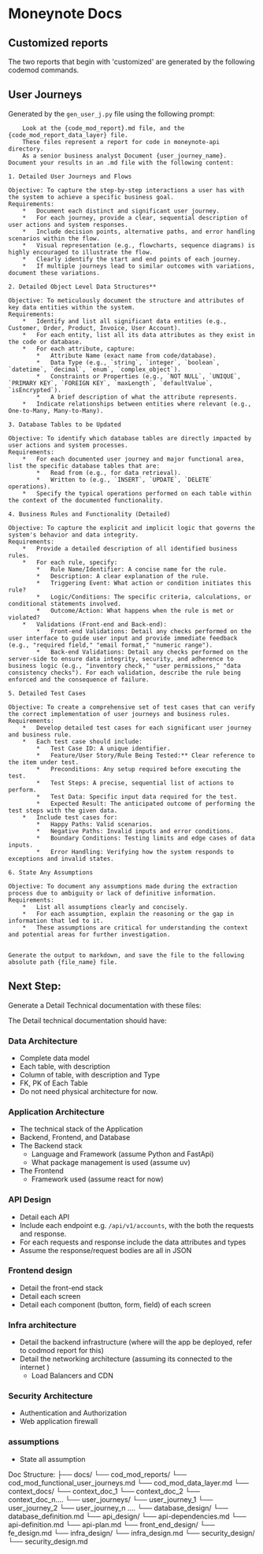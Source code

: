 # Moneynote Docs


## Customized reports

The two reports that begin with 'customized' are generated by the following codemod commands.

## User Journeys

Generated by the `gen_user_j.py` file using the following prompt:

```
    Look at the {code_mod_report}.md file, and the {code_mod_report_data_layer} file. 
    These files represent a report for code in moneynote-api directory. 
    As a senior business analyst Document {user_journey_name}. Document your results in an .md file with the following content:

1. Detailed User Journeys and Flows

Objective: To capture the step-by-step interactions a user has with the system to achieve a specific business goal.
Requirements:
    *   Document each distinct and significant user journey.
    *   For each journey, provide a clear, sequential description of user actions and system responses.
    *   Include decision points, alternative paths, and error handling scenarios within the flow.
    *   Visual representation (e.g., flowcharts, sequence diagrams) is highly encouraged to illustrate the flow.
    *   Clearly identify the start and end points of each journey.
    *   If multiple journeys lead to similar outcomes with variations, document these variations.

2. Detailed Object Level Data Structures**

Objective: To meticulously document the structure and attributes of key data entities within the system.
Requirements:
    *   Identify and list all significant data entities (e.g., Customer, Order, Product, Invoice, User Account).
    *   For each entity, list all its data attributes as they exist in the code or database.
    *   For each attribute, capture:
        *   Attribute Name (exact name from code/database).
        *   Data Type (e.g., `string`, `integer`, `boolean`, `datetime`, `decimal`, `enum`, `complex_object`).
        *   Constraints or Properties (e.g., `NOT NULL`, `UNIQUE`, `PRIMARY KEY`, `FOREIGN KEY`, `maxLength`, `defaultValue`, `isEncrypted`).
        *   A brief description of what the attribute represents.
    *   Indicate relationships between entities where relevant (e.g., One-to-Many, Many-to-Many).

3. Database Tables to be Updated

Objective: To identify which database tables are directly impacted by user actions and system processes.
Requirements:
    *   For each documented user journey and major functional area, list the specific database tables that are:
        *   Read from (e.g., for data retrieval).
        *   Written to (e.g., `INSERT`, `UPDATE`, `DELETE` operations).
    *   Specify the typical operations performed on each table within the context of the documented functionality.

4. Business Rules and Functionality (Detailed)

Objective: To capture the explicit and implicit logic that governs the system's behavior and data integrity.
Requirements:
    *   Provide a detailed description of all identified business rules.
    *   For each rule, specify:
        *   Rule Name/Identifier: A concise name for the rule.
        *   Description: A clear explanation of the rule.
        *   Triggering Event: What action or condition initiates this rule?
        *   Logic/Conditions: The specific criteria, calculations, or conditional statements involved.
        *   Outcome/Action: What happens when the rule is met or violated?
    *   Validations (Front-end and Back-end):
        *   Front-end Validations: Detail any checks performed on the user interface to guide user input and provide immediate feedback (e.g., "required field," "email format," "numeric range").
        *   Back-end Validations: Detail any checks performed on the server-side to ensure data integrity, security, and adherence to business logic (e.g., "inventory check," "user permissions," "data consistency checks"). For each validation, describe the rule being enforced and the consequence of failure.

5. Detailed Test Cases

Objective: To create a comprehensive set of test cases that can verify the correct implementation of user journeys and business rules.
Requirements:
    *   Develop detailed test cases for each significant user journey and business rule.
    *   Each test case should include:
        *   Test Case ID: A unique identifier.
        *   Feature/User Story/Rule Being Tested:** Clear reference to the item under test.
        *   Preconditions: Any setup required before executing the test.
        *   Test Steps: A precise, sequential list of actions to perform.
        *   Test Data: Specific input data required for the test.
        *   Expected Result: The anticipated outcome of performing the test steps with the given data.
    *   Include test cases for:
        *   Happy Paths: Valid scenarios.
        *   Negative Paths: Invalid inputs and error conditions.
        *   Boundary Conditions: Testing limits and edge cases of data inputs.
        *   Error Handling: Verifying how the system responds to exceptions and invalid states.

6. State Any Assumptions

Objective: To document any assumptions made during the extraction process due to ambiguity or lack of definitive information.
Requirements:
    *   List all assumptions clearly and concisely.
    *   For each assumption, explain the reasoning or the gap in information that led to it.
    *   These assumptions are critical for understanding the context and potential areas for further investigation.


Generate the output to markdown, and save the file to the following absolute path {file_name} file.
```

## Next Step:

Generate a Detail Technical documentation with these files:

The Detail technical documentation should have:

### Data Architecture

* Complete data model
* Each table, with description
* Column of table, with description and Type
* FK, PK of Each Table
* Do not need physical architecture for now.

### Application Architecture

* The technical stack of the Application
* Backend, Frontend, and Database
* The Backend stack
  * Language and Framework (assume Python and FastApi)
  * What package management is used (assume uv)
* The Frontend
  * Framework used (assume react for now)

### API Design

* Detail each API
* Include each endpoint e.g. `/api/v1/accounts`, with the both the requests and response.
* For each requests and response include the data attributes and types
* Assume the response/request bodies are all in JSON

### Frontend design

* Detail the front-end stack
* Detail each screen
* Detail each component (button, form, field) of each screen

### Infra architecture
* Detail the backend infrastructure (where will the app be deployed, refer to codmod report for this)
* Detail the networking architecture (assuming its connected to the internet )
  * Load Balancers and CDN

### Security Architecture
* Authentication and Authorization
* Web application firewall

### assumptions
* State all assumption


Doc Structure:
├── docs/
   └── cod_mod_reports/
      └── cod_mod_functional_user_journeys.md
      └── cod_mod_data_layer.md
   └── context_docs/
      └── context_doc_1
      └── context_doc_2
      └── context_doc_n....
   └── user_journeys/
      └── user_journey_1
      └── user_journey_2
      └── user_journey_n ....
   └── database_design/
      └── database_definition.md
   └── api_design/
      └── api-dependencies.md
      └── api-definition.md
      └── api-plan.md
   └── front_end_design/
      └── fe_design.md
   └── infra_design/
      └── infra_design.md
   └── security_design/
      └── security_design.md